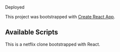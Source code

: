 Deployed

This project was bootstrapped with [Create React App](https://github.com/facebook/create-react-app).

## Available Scripts

This is a netflix clone bootstrapped with React.
